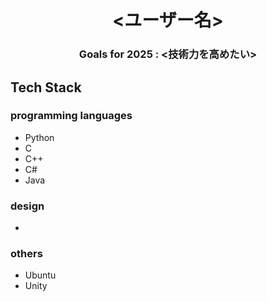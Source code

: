 <h1 align="center"> <ユーザー名> </h1>
<h3 align="center"> Goals for 2025 : <技術力を高めたい> </h3>

## Tech Stack
### programming languages
- Python
- C
- C++
- C#
- Java
### design
- 
### others
- Ubuntu
- Unity